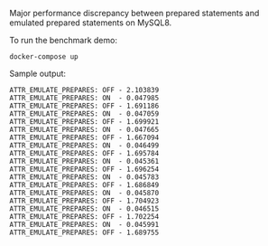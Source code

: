 Major performance discrepancy between prepared statements and emulated prepared statements on MySQL8.

To run the benchmark demo:


```shell
docker-compose up
```

Sample output:

```
ATTR_EMULATE_PREPARES: OFF - 2.103839
ATTR_EMULATE_PREPARES: ON  - 0.047985
ATTR_EMULATE_PREPARES: OFF - 1.691186
ATTR_EMULATE_PREPARES: ON  - 0.047059
ATTR_EMULATE_PREPARES: OFF - 1.699921
ATTR_EMULATE_PREPARES: ON  - 0.047665
ATTR_EMULATE_PREPARES: OFF - 1.667094
ATTR_EMULATE_PREPARES: ON  - 0.046499
ATTR_EMULATE_PREPARES: OFF - 1.695784
ATTR_EMULATE_PREPARES: ON  - 0.045361
ATTR_EMULATE_PREPARES: OFF - 1.696254
ATTR_EMULATE_PREPARES: ON  - 0.045783
ATTR_EMULATE_PREPARES: OFF - 1.686849
ATTR_EMULATE_PREPARES: ON  - 0.045870
ATTR_EMULATE_PREPARES: OFF - 1.704923
ATTR_EMULATE_PREPARES: ON  - 0.046515
ATTR_EMULATE_PREPARES: OFF - 1.702254
ATTR_EMULATE_PREPARES: ON  - 0.045991
ATTR_EMULATE_PREPARES: OFF - 1.689755
```
